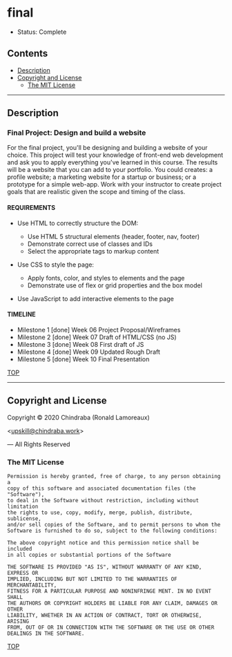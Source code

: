 # final

-  Status: Complete

## Contents

-  [Description](#description)
-  [Copyright and License](#copyright-and-license)
   -  [The MIT License](#the-mit-license)

---
## Description

### Final Project: Design and build a website

For the final project, you'll be designing and building a website of your
choice. This project will test your knowledge of front-end web development
and ask you to apply everything you've learned in this course. The results
will be a website that you can add to your portfolio. You could creates: a
profile website; a marketing website for a startup or business; or a
prototype for a simple web-app. Work with your instructor to create project
goals that are realistic given the scope and timing of the class.

#### REQUIREMENTS
    
-  Use HTML to correctly structure the DOM:
   -  Use HTML 5 structural elements (header, footer, nav, footer)
   -  Demonstrate correct use of classes and IDs
   -  Select the appropriate tags to markup content

-  Use CSS to style the page:
   -  Apply fonts, color, and styles to elements and the page
   -  Demonstrate use of flex or grid properties and the box model

-  Use JavaScript to add interactive elements to the page

#### TIMELINE

-  Milestone 1   [done]    Week 06           Project Proposal/Wireframes
-  Milestone 2   [done]    Week 07             Draft of HTML/CSS (no JS)
-  Milestone 3   [done]    Week 08                     First draft of JS
-  Milestone 4   [done]    Week 09                   Updated Rough Draft
-  Milestone 5   [done]    Week 10                    Final Presentation

[TOP](#contents)

---
## Copyright and License

Copyright © 2020  Chindraba (Ronald Lamoreaux)

<[upskill@chindraba.work](mailto:upskill@chindraba.work?subject='final')>

— All Rights Reserved

### The MIT License
    
    Permission is hereby granted, free of charge, to any person obtaining a
    copy of this software and associated documentation files (the "Software"),
    to deal in the Software without restriction, including without limitation
    the rights to use, copy, modify, merge, publish, distribute, sublicense,
    and/or sell copies of the Software, and to permit persons to whom the
    Software is furnished to do so, subject to the following conditions:

    The above copyright notice and this permission notice shall be included
    in all copies or substantial portions of the Software

    THE SOFTWARE IS PROVIDED "AS IS", WITHOUT WARRANTY OF ANY KIND, EXPRESS OR
    IMPLIED, INCLUDING BUT NOT LIMITED TO THE WARRANTIES OF MERCHANTABILITY,
    FITNESS FOR A PARTICULAR PURPOSE AND NONINFRINGE MENT. IN NO EVENT SHALL
    THE AUTHORS OR COPYRIGHT HOLDERS BE LIABLE FOR ANY CLAIM, DAMAGES OR OTHER
    LIABILITY, WHETHER IN AN ACTION OF CONTRACT, TORT OR OTHERWISE, ARISING
    FROM, OUT OF OR IN CONNECTION WITH THE SOFTWARE OR THE USE OR OTHER
    DEALINGS IN THE SOFTWARE.

[TOP](#contents)

<!--- vim: set syntax=markdown ts=4 sw=4 sts=4 et sr: -->
